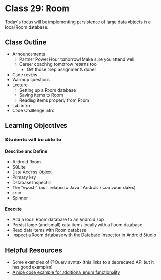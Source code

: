 # Class 29: Room

Today's focus will be implementing persistence of large data objects in a local Room database.

## Class Outline

- Announcements
  - Partner Power Hour tomorrow! Make sure you attend well.
  - Career coaching tomorrow returns too
    - Get those prep assignments done!
- Code review
- Warmup questions
- Lecture
  - Setting up a Room database
  - Saving items to Room
  - Reading items properly from Room
- Lab intro
- Code Challenge intro

## Learning Objectives

### Students will be able to

#### Describe and Define

- Android Room
- SQLite
- Data Access Object
- Primary key
- Database Inspector
- The "epoch" (as it relates to Java / Android / computer dates)
- `enum`
- Spinner

#### Execute

- Add a local Room database to an Android app
- Persist large (and small) data items locally with a Room database
- Read data items with Room database
- Inspect a Room database with the Database Inspector in Android Studio

## Helpful Resources

- [Some examples of @Query syntax](https://developer.android.com/reference/android/arch/persistence/room/Query) (this links to a deprecated API but it has good examples)
- [A nice code example for additional enum functionality](https://stackoverflow.com/questions/604424/how-to-get-an-enum-value-from-a-string-value-in-java/2965252#2965252)
